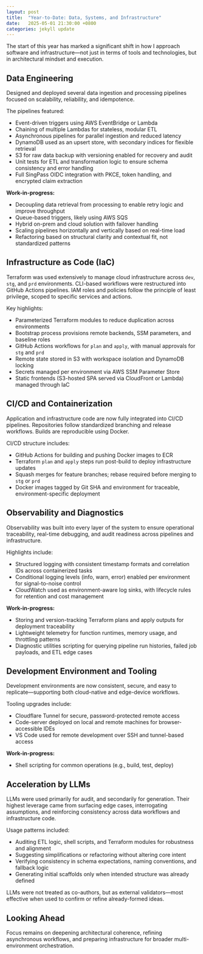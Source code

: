```yaml
---
layout: post
title:  "Year-to-Date: Data, Systems, and Infrastructure"
date:   2025-05-01 21:30:00 +0800
categories: jekyll update
---
```


The start of this year has marked a significant shift in how I approach software and infrastructure—not just in terms of tools and technologies, but in architectural mindset and execution.

## Data Engineering

Designed and deployed several data ingestion and processing pipelines focused on scalability, reliability, and idempotence.

The pipelines featured:

- Event-driven triggers using AWS EventBridge or Lambda  
- Chaining of multiple Lambdas for stateless, modular ETL
- Asynchronous pipelines for parallel ingestion and reduced latency  
- DynamoDB used as an upsert store, with secondary indices for flexible retrieval  
- S3 for raw data backup with versioning enabled for recovery and audit  
- Unit tests for ETL and transformation logic to ensure schema consistency and error handling  
- Full SingPass OIDC integration with PKCE, token handling, and encrypted claim extraction  

**Work-in-progress:**

- Decoupling data retrieval from processing to enable retry logic and improve throughput  
- Queue-based triggers, likely using AWS SQS  
- Hybrid on-prem and cloud solution with failover handling  
- Scaling pipelines horizontally and vertically based on real-time load  
- Refactoring based on structural clarity and contextual fit, not standardized patterns  

## Infrastructure as Code (IaC)

Terraform was used extensively to manage cloud infrastructure across `dev`, `stg`, and `prd` environments. CLI-based workflows were restructured into GitHub Actions pipelines. IAM roles and policies follow the principle of least privilege, scoped to specific services and actions.

Key highlights:

- Parameterized Terraform modules to reduce duplication across environments  
- Bootstrap process provisions remote backends, SSM parameters, and baseline roles  
- GitHub Actions workflows for `plan` and `apply`, with manual approvals for `stg` and `prd`  
- Remote state stored in S3 with workspace isolation and DynamoDB locking  
- Secrets managed per environment via AWS SSM Parameter Store  
- Static frontends (S3-hosted SPA served via CloudFront or Lambda) managed through IaC

## CI/CD and Containerization

Application and infrastructure code are now fully integrated into CI/CD pipelines. Repositories follow standardized branching and release workflows. Builds are reproducible using Docker.

CI/CD structure includes:

- GitHub Actions for building and pushing Docker images to ECR  
- Terraform `plan` and `apply` steps run post-build to deploy infrastructure updates
- Squash merges for feature branches; rebase required before merging to `stg` or `prd`  
- Docker images tagged by Git SHA and environment for traceable, environment-specific deployment

## Observability and Diagnostics

Observability was built into every layer of the system to ensure operational traceability, real-time debugging, and audit readiness across pipelines and infrastructure.

Highlights include:

- Structured logging with consistent timestamp formats and correlation IDs across containerized tasks  
- Conditional logging levels (info, warn, error) enabled per environment for signal-to-noise control  
- CloudWatch used as environment-aware log sinks, with lifecycle rules for retention and cost management  

**Work-in-progress:**

- Storing and version-tracking Terraform plans and apply outputs for deployment traceability  
- Lightweight telemetry for function runtimes, memory usage, and throttling patterns  
- Diagnostic utilities scripting for querying pipeline run histories, failed job payloads, and ETL edge cases

## Development Environment and Tooling

Development environments are now consistent, secure, and easy to replicate—supporting both cloud-native and edge-device workflows.

Tooling upgrades include:

- Cloudflare Tunnel for secure, password-protected remote access  
- Code-server deployed on local and remote machines for browser-accessible IDEs  
- VS Code used for remote development over SSH and tunnel-based access

**Work-in-progress:**

- Shell scripting for common operations (e.g., build, test, deploy)

## Acceleration by LLMs

LLMs were used primarily for audit, and secondarily for generation. Their highest leverage came from surfacing edge cases, interrogating assumptions, and reinforcing consistency across data workflows and infrastructure code.

Usage patterns included:

- Auditing ETL logic, shell scripts, and Terraform modules for robustness and alignment  
- Suggesting simplifications or refactoring without altering core intent  
- Verifying consistency in schema expectations, naming conventions, and fallback logic  
- Generating initial scaffolds only when intended structure was already defined

LLMs were not treated as co-authors, but as external validators—most effective when used to confirm or refine already-formed ideas.

## Looking Ahead

Focus remains on deepening architectural coherence, refining asynchronous workflows, and preparing infrastructure for broader multi-environment orchestration.
